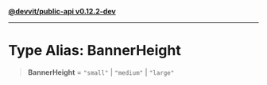 [**@devvit/public-api v0.12.2-dev**](../../README.md)

---

# Type Alias: BannerHeight

> **BannerHeight** = `"small"` \| `"medium"` \| `"large"`
